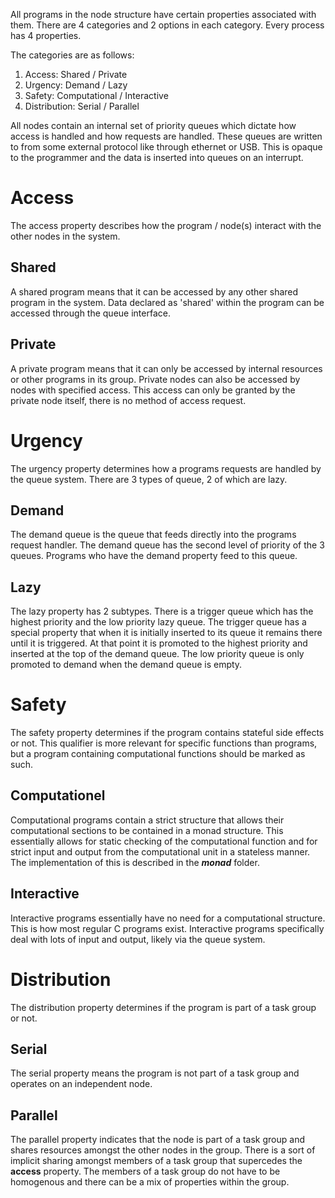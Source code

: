 All programs in the node structure have certain properties associated with them. There are 4 categories and 2 options in each category. Every process has 4 properties.

The categories are as follows:
1. Access: Shared / Private
2. Urgency: Demand / Lazy
3. Safety: Computational / Interactive
4. Distribution: Serial / Parallel

All nodes contain an internal set of priority queues which dictate how access is handled and how requests are handled. These queues are written to from some external protocol like through ethernet or USB. This is opaque to the programmer and the data is inserted into queues on an interrupt.

# **Access**

The access property describes how the program / node(s) interact with the other nodes in the system.

## Shared

A shared program means that it can be accessed by any other shared program in the system. Data declared as 'shared' within the program can be accessed through the queue interface.

## Private

A private program means that it can only be accessed by internal resources or other programs in its group. Private nodes can also be accessed by nodes with specified access. This access can only be granted by the private node itself, there is no method of access request.

# **Urgency**

The urgency property determines how a programs requests are handled by the queue system. There are 3 types of queue, 2 of which are lazy.

## Demand

The demand queue is the queue that feeds directly into the programs request handler. The demand queue has the second level of priority of the 3 queues. Programs who have the demand property feed to this queue.

## Lazy

The lazy property has 2 subtypes. There is a trigger queue which has the highest priority and the low priority lazy queue. The trigger queue has a special property that when it is initially inserted to its queue it remains there until it is triggered. At that point it is promoted to the highest priority and inserted at the top of the demand queue. The low priority queue is only promoted to demand when the demand queue is empty.

# **Safety**

The safety property determines if the program contains stateful side effects or not. This qualifier is more relevant for specific functions than programs, but a program containing computational functions should be marked as such.

## Computationel

Computational programs contain a strict structure that allows their computational sections to be contained in a monad structure. This essentially allows for static checking of the computational function and for strict input and output from the computational unit in a stateless manner. The implementation of this is described in the ***monad*** folder.

## Interactive

Interactive programs essentially have no need for a computational structure. This is how most regular C programs exist. Interactive programs specifically deal with lots of input and output, likely via the queue system.

# **Distribution**

The distribution property determines if the program is part of a task group or not.

## Serial

The serial property means the program is not part of a task group and operates on an independent node.

## Parallel

The parallel property indicates that the node is part of a task group and shares resources amongst the other nodes in the group. There is a sort of implicit sharing amongst members of a task group that supercedes the **access** property. The members of a task group do not have to be homogenous and there can be a mix of properties within the group.